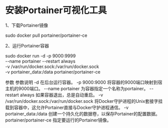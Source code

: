# 安装Portainer可视化工具

1、下载Portainer镜像

sudo docker pull portainer/portainer-ce

2、运行Portainer容器

sudo docker run -d -p 9000:9999 \
--name portainer --restart always \
-v /var/run/docker.sock:/var/run/docker.sock \
-v portainer_data:/data portainer/portainer-ce


参数	参数说明
-d	在后台运行容器。
-p 9000:9000	将容器的9000端口映射到宿主机的9000端口。
--name portainer	为容器指定一个名称为portainer。
--restart always	如果容器退出，总是自动重启。
-v /var/run/docker.sock:/var/run/docker.sock	将Docker守护进程的Unix套接字挂载到容器中，这允许Portainer直接与Docker守护进程通信。
-v portainer_data:/data	创建一个持久化的数据卷，以保存Portainer的配置数据。
portainer/portainer-ce	指定要运行的Portainer镜像。